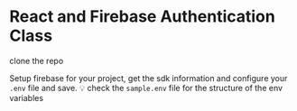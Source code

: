 # React and Firebase Authentication Class

clone the repo

Setup firebase for your project, get the sdk information and configure your `.env` file and save. 
:bulb: check the `sample.env` file for the structure of the env variables
